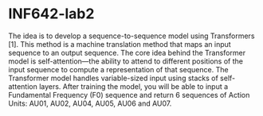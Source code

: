 # INF642-lab2

The idea is to develop a sequence-to-sequence model using Transformers [1]. This method is a machine translation method that maps an input sequence to an output sequence.
The core idea behind the Transformer model is self-attention—the ability to attend to different positions of the input sequence to compute a representation of that sequence. The Transformer model handles variable-sized input using stacks of self-attention layers.
After training the model, you will be able to input a Fundamental Frequency (F0) sequence and return 6 sequences of Action Units: AU01, AU02, AU04, AU05, AU06 and AU07.
